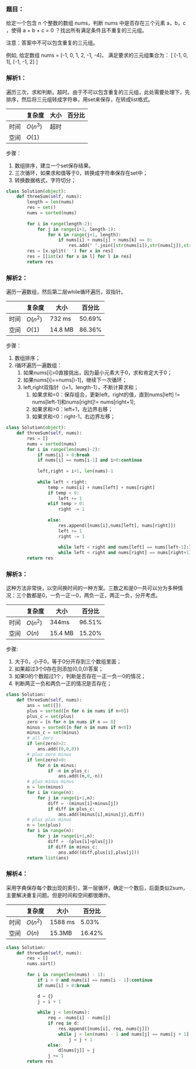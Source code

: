 ### 题目：
给定一个包含 n 个整数的数组 nums，判断 nums 中是否存在三个元素 a，b，c ，使得 a + b + c = 0 ？找出所有满足条件且不重复的三元组。

注意：答案中不可以包含重复的三元组。

例如, 给定数组 nums = [-1, 0, 1, 2, -1, -4]，
满足要求的三元组集合为：
[
  [-1, 0, 1],
  [-1, -1, 2]
]

### 解析1：
遍历三次，求和判断。超时。由于不可以包含重复的三元组，此处需要处理下，先排序，然后将三元组转成字符串，用set来保存，在转成list格式。

|  |复杂度|大小|百分比|
|--|--|--|--|
|时间|$O(n^3)$|超时| |
|空间|$O(1)$| | |

步骤：
1. 数组排序，建立一个set保存结果。
2. 三次循环，如果求和值等于0，转换成字符串保存在set中；
3. 转换数据格式，字符切分；


```python
class Solution(object):
    def threeSum(self, nums):
        length = len(nums)
        res = set()
        nums = sorted(nums)
        
        for i in range(length-2):
            for j in range(i+1, length-1):
                for k in range(j+1, length):
                    if nums[i] + nums[j] + nums[k] == 0:
                        res.add(" ".join([str(nums[i]),str(nums[j]),str(nums[k])]))
        res = [x.split(' ') for x in res]
        res = [[int(x) for x in l] for l in res]
        return res
```

### 解析2：
遍历一遍数组，然后第二层while循环遍历，双指针。

|  |复杂度|大小|百分比|
|--|--|--|--|
|时间|$O(n^2)$|732 ms|50.69%|
|空间|$O(1)$|14.8 MB|86.36%|


步骤：
1. 数组排序；
2. i循环遍历一遍数组：
   1. 如果nums[i]>0直接挑出，因为最小元素大于0，求和肯定大于0；
   2. 如果nums[i]==nums[i-1]，继续下一次循环；
   3. left,right双指针（i+1，length-1），不断计算求和；
      1. 如果求和=0：保存组合，更新left，right的值，直到nums[left] != nums[left-1]和nums[right]!= nums[right+1];
      2. 如果求和>0：left+1，左边界右移；
      3. 如果求和<0：right-1，右边界左移；

```python
class Solution(object):
    def threeSum(self, nums):
        res = []
        nums = sorted(nums)
        for i in range(len(nums)-2):
            if nums[i] > 0:break
            if nums[i] == nums[i-1] and i>0:continue
                
            left,right = i+1, len(nums)-1
            
            while left < right:
                temp = nums[i] + nums[left] + nums[right]
                if temp < 0:
                    left += 1
                elif temp > 0:
                    right -= 1
                    
                else:
                    res.append([nums[i],nums[left], nums[right]])
                    left += 1
                    right -= 1
                    
                    while left < right and nums[left] == nums[left-1]:left += 1
                    while left < right and nums[right] == nums[right+1]:right -= 1    
        return res
```

### 解析3：
这种方法非常快，以空间换时间的一种方案。三数之和是0一共可以分为多种情况：三个数都是0，一负一正一0，两负一正，两正一负，分开考虑。

|  |复杂度|大小|百分比|
|--|--|--|--|
|时间|$O(n^2)$|344ms|96.51%|
|空间|$O(n)$|15.4 MB|15.20%|

步骤:
1. 大于0，小于0，等于0分开存到三个数组里面；
2. 如果超过3个0存在则添加(0,0,0)答案；
3. 如果0的个数超过1个，判断是否存在一正一负一0的情况；
4. 判断两正一负和两负一正的情况是否存在；

```python
class Solution:
    def threeSum(self, nums):
        ans = set([])
        plus = sorted([n for n in nums if n>0])
        plus_c = set(plus)
        zero = [n for n in nums if n == 0]
        minus = sorted([n for n in nums if n<0])
        minus_c = set(minus)
        # all zero
        if len(zero)>2:
            ans.add((0,0,0))
        # plus zero minus
        if len(zero)>0:
            for n in minus:
                if -n in plus_c:
                    ans.add((n,0,-n))
        # plus minus minus
        n = len(minus)
        for i in range(n):
            for j in range(i+1,n):
                diff = -(minus[i]+minus[j])
                if diff in plus_c:
                    ans.add((minus[i],minus[j],diff))
        # plus plus minus
        n = len(plus)
        for i in range(n):
            for j in range(i+1,n):
                diff = -(plus[i]+plus[j])
                if diff in minus_c:
                    ans.add((diff,plus[i],plus[j]))
        return list(ans)
```

### 解析4：
采用字典保存每个数出现的索引，第一层循环，确定一个数后，后面类似2sum，主要解决重复问题。但是时间和空间都很爆炸。

|  |复杂度|大小|百分比|
|--|--|--|--|
|时间|$O(n^2)$|1588 ms|5.03%|
|空间|$O(n)$|15.3MB|16.42%|

```python
class Solution:
    def threeSum(self, nums):
        res = []
        nums.sort()
        
        for i in range(len(nums) - 1):
            if i > 0 and nums[i] == nums[i - 1]:continue
            if nums[i] > 0:break

            d = {}
            j = i + 1
            
            while j < len(nums):
                req = -nums[i] - nums[j]
                if req in d:
                    res.append([nums[i], req, nums[j]])
                    while j < len(nums) - 1 and nums[j] == nums[j + 1]:
                        j = j + 1
                else:
                    d[nums[j]] = j
                j += 1  
        return res
```